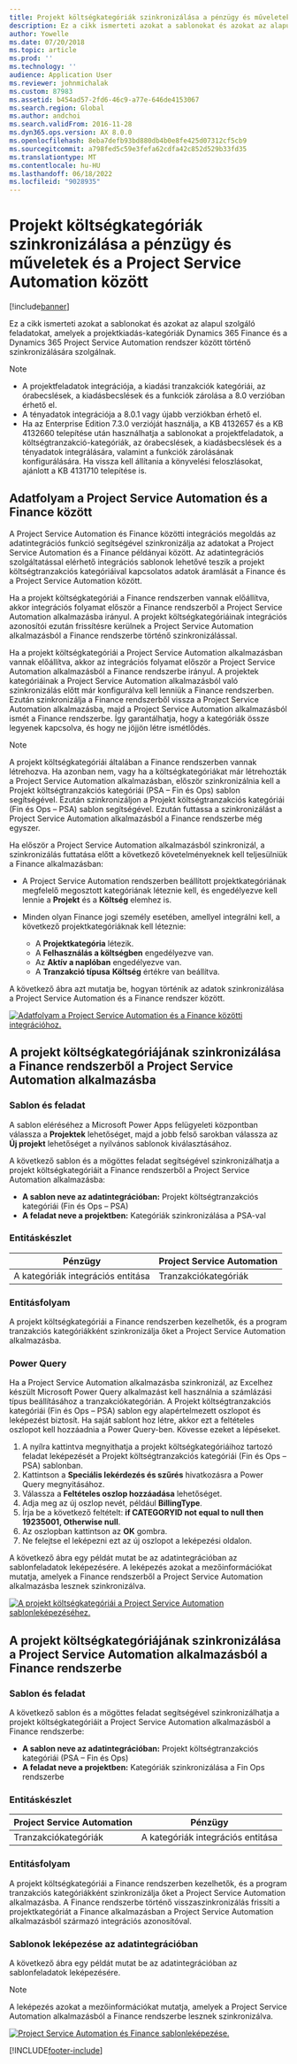 ```yaml
---
title: Projekt költségkategóriák szinkronizálása a pénzügy és műveletek és a Project Service Automation között
description: Ez a cikk ismerteti azokat a sablonokat és azokat az alapul szolgáló feladatokat, amelyek a projektkiadás-kategóriák Microsoft Dynamics 365 Finance és a Dynamics 365 Project Service Automation rendszer között történő szinkronizálására szolgálnak.
author: Yowelle
ms.date: 07/20/2018
ms.topic: article
ms.prod: ''
ms.technology: ''
audience: Application User
ms.reviewer: johnmichalak
ms.custom: 87983
ms.assetid: b454ad57-2fd6-46c9-a77e-646de4153067
ms.search.region: Global
ms.author: andchoi
ms.search.validFrom: 2016-11-28
ms.dyn365.ops.version: AX 8.0.0
ms.openlocfilehash: 8eba7defb93bd880db4b0e8fe425d07312cf5cb9
ms.sourcegitcommit: a798fed5c59e3fefa62cdfa42c852d529b33fd35
ms.translationtype: MT
ms.contentlocale: hu-HU
ms.lasthandoff: 06/18/2022
ms.locfileid: "9028935"
---
```

# <a name="synchronize-project-expense-categories-between-finance-and-operations-and-project-service-automation"></a>Projekt költségkategóriák szinkronizálása a pénzügy és műveletek és a Project Service Automation között

[!include[banner](../includes/banner.md)]

Ez a cikk ismerteti azokat a sablonokat és azokat az alapul szolgáló feladatokat, amelyek a projektkiadás-kategóriák Dynamics 365 Finance és a Dynamics 365 Project Service Automation rendszer között történő szinkronizálására szolgálnak.

> [!NOTE]
> - A projektfeladatok integrációja, a kiadási tranzakciók kategóriái, az órabecslések, a kiadásbecslések és a funkciók zárolása a 8.0 verzióban érhető el.
> - A tényadatok integrációja a 8.0.1 vagy újabb verziókban érhető el.
> - Ha az Enterprise Edition 7.3.0 verzióját használja, a KB 4132657 és a KB 4132660 telepítése után használhatja a sablonokat a projektfeladatok, a költségtranzakció-kategóriák, az órabecslések, a kiadásbecslések és a tényadatok integrálására, valamint a funkciók zárolásának konfigurálására. Ha vissza kell állítania a könyvelési feloszlásokat, ajánlott a KB 4131710 telepítése is.

## <a name="data-flow-for-project-service-automation-and-finance"></a>Adatfolyam a Project Service Automation és a Finance között

A Project Service Automation és Finance közötti integrációs megoldás az adatintegrációs funkció segítségével szinkronizálja az adatokat a Project Service Automation és a Finance példányai között. Az adatintegrációs szolgáltatással elérhető integrációs sablonok lehetővé teszik a projekt költségtranzakciós kategóriáival kapcsolatos adatok áramlását a Finance és a Project Service Automation között.

Ha a projekt költségkategóriái a Finance rendszerben vannak előállítva, akkor integrációs folyamat először a Finance rendszerből a Project Service Automation alkalmazásba irányul. A projekt költségkategóriáinak integrációs azonosítói ezután frissítésre kerülnek a Project Service Automation alkalmazásból a Finance rendszerbe történő szinkronizálással.

Ha a projekt költségkategóriái a Project Service Automation alkalmazásban vannak előállítva, akkor az integrációs folyamat először a Project Service Automation alkalmazásból a Finance rendszerbe irányul. A projektek kategóriáinak a Project Service Automation alkalmazásból való szinkronizálás előtt már konfigurálva kell lenniük a Finance rendszerben. Ezután szinkronizálja a Finance rendszerből vissza a Project Service Automation alkalmazásba, majd a Project Service Automation alkalmazásból ismét a Finance rendszerbe. Így garantálhatja, hogy a kategóriák össze legyenek kapcsolva, és hogy ne jöjjön létre ismétlődés.

> [!NOTE]
> A projekt költségkategóriái általában a Finance rendszerben vannak létrehozva. Ha azonban nem, vagy ha a költségkategóriákat már létrehozták a Project Service Automation alkalmazásban, először szinkronizálnia kell a Projekt költségtranzakciós kategóriái (PSA – Fin és Ops) sablon segítségével. Ezután szinkronizáljon a Projekt költségtranzakciós kategóriái (Fin és Ops – PSA) sablon segítségével. Ezután futtassa a szinkronizálást a Project Service Automation alkalmazásból a Finance rendszerbe még egyszer.
>
> Ha először a Project Service Automation alkalmazásból szinkronizál, a szinkronizálás futtatása előtt a következő követelményeknek kell teljesülniük a Finance alkalmazásban:
>
> - A Project Service Automation rendszerben beállított projektkategóriának megfelelő megosztott kategóriának léteznie kell, és engedélyezve kell lennie a **Projekt** és a **Költség** elemhez is.
> - Minden olyan Finance jogi személy esetében, amellyel integrálni kell, a következő projektkategóriáknak kell léteznie:
>
>     - A **Projektkategória** létezik. 
>     - A **Felhasználás a költségben** engedélyezve van.
>     - Az **Aktív a naplóban** engedélyezve van.
>     - A **Tranzakció típusa** **Költség** értékre van beállítva.

A következő ábra azt mutatja be, hogyan történik az adatok szinkronizálása a Project Service Automation és a Finance rendszer között.

[![Adatfolyam a Project Service Automation és a Finance közötti integrációhoz.](./media/ProjectExpenseCategoriesFlow.png)](./media/ProjectExpenseCategoriesFlow.png)

## <a name="project-expense-category-synchronization-from-finance-to-project-service-automation"></a>A projekt költségkategóriájának szinkronizálása a Finance rendszerből a Project Service Automation alkalmazásba

### <a name="template-and-task"></a>Sablon és feladat

A sablon eléréséhez a Microsoft Power Apps felügyeleti központban válassza a **Projektek** lehetőséget, majd a jobb felső sarokban válassza az **Új projekt** lehetőséget a nyilvános sablonok kiválasztásához.

A következő sablon és a mögöttes feladat segítségével szinkronizálhatja a projekt költségkategóriáit a Finance rendszerből a Project Service Automation alkalmazásba:

- **A sablon neve az adatintegrációban:** Projekt költségtranzakciós kategóriái (Fin és Ops – PSA)
- **A feladat neve a projektben:** Kategóriák szinkronizálása a PSA-val

### <a name="entity-set"></a>Entitáskészlet

| Pénzügy                           | Project Service Automation |
|-----------------------------------|----------------------------|
| A kategóriák integrációs entitása | Tranzakciókategóriák     |

### <a name="entity-flow"></a>Entitásfolyam

A projekt költségkategóriái a Finance rendszerben kezelhetők, és a program tranzakciós kategóriákként szinkronizálja őket a Project Service Automation alkalmazásba.

### <a name="power-query"></a>Power Query

Ha a Project Service Automation alkalmazásba szinkronizál, az Excelhez készült Microsoft Power Query alkalmazást kell használnia a számlázási típus beállításához a tranzakciókategórián. A Projekt költségtranzakciós kategóriái (Fin és Ops – PSA) sablon egy alapértelmezett oszlopot és leképezést biztosít. Ha saját sablont hoz létre, akkor ezt a feltételes oszlopot kell hozzáadnia a Power Query-ben. Kövesse ezeket a lépéseket.

1. A nyílra kattintva megnyithatja a projekt költségkategóriáihoz tartozó feladat leképezését a Projekt költségtranzakciós kategóriái (Fin és Ops – PSA) sablonban.
2. Kattintson a **Speciális lekérdezés és szűrés** hivatkozásra a Power Query megnyitásához.
2. Válassza a **Feltételes oszlop hozzáadása** lehetőséget.
3. Adja meg az új oszlop nevét, például **BillingType**.
4. Írja be a következő feltételt: **if CATEGORYID not equal to null then 19235001, Otherwise null**.
5. Az oszlopban kattintson az **OK** gombra.
6. Ne felejtse el leképezni ezt az új oszlopot a leképezési oldalon.

A következő ábra egy példát mutat be az adatintegrációban az sablonfeladatok leképezésére. A leképezés azokat a mezőinformációkat mutatja, amelyek a Finance rendszerből a Project Service Automation alkalmazásba lesznek szinkronizálva.

[![A projekt költségkategóriái a Project Service Automation sablonleképezéséhez.](./media/ProjectExpenseCategoriesToPSAMapping.jpg)](./media/ProjectExpenseCategoriesToPSAMapping.jpg)

## <a name="project-expense-category-synchronization-from-project-service-automation-to-finance"></a>A projekt költségkategóriájának szinkronizálása a Project Service Automation alkalmazásból a Finance rendszerbe

### <a name="template-and-task"></a>Sablon és feladat

A következő sablon és a mögöttes feladat segítségével szinkronizálhatja a projekt költségkategóriáit a Project Service Automation alkalmazásból a Finance rendszerbe:

- **A sablon neve az adatintegrációban:** Projekt költségtranzakciós kategóriái (PSA – Fin és Ops)
- **A feladat neve a projektben:** Kategóriák szinkronizálása a Fin Ops rendszerbe

### <a name="entity-set"></a>Entitáskészlet

| Project Service Automation | Pénzügy                           |
|----------------------------|-----------------------------------|
| Tranzakciókategóriák     | A kategóriák integrációs entitása |

### <a name="entity-flow"></a>Entitásfolyam

A projekt költségkategóriái a Finance rendszerben kezelhetők, és a program tranzakciós kategóriákként szinkronizálja őket a Project Service Automation alkalmazásba. A Finance rendszerbe történő visszaszinkronizálás frissíti a projektkategóriát a Finance alkalmazásban a Project Service Automation alkalmazásból származó integrációs azonosítóval.

### <a name="template-mapping-in-data-integration"></a>Sablonok leképezése az adatintegrációban

A következő ábra egy példát mutat be az adatintegrációban az sablonfeladatok leképezésére.

> [!NOTE]
> A leképezés azokat a mezőinformációkat mutatja, amelyek a Project Service Automation alkalmazásból a Finance rendszerbe lesznek szinkronizálva.

[![Project Service Automation és Finance sablonleképezése.](./media/ProjectExpenseCategoriesToFinOpsMapping.jpg)](./media/ProjectExpenseCategoriesToFinOpsMapping.jpg)


[!INCLUDE[footer-include](../includes/footer-banner.md)]